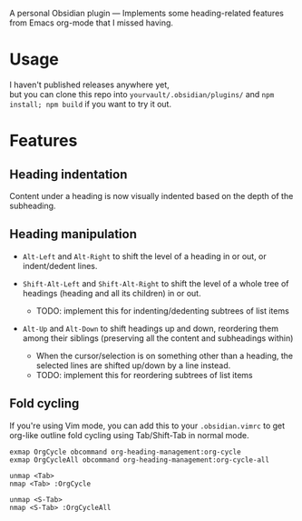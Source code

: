 A personal Obsidian plugin — Implements some heading-related features from Emacs org-mode that I missed having.

# Usage
I haven't published releases anywhere yet,  
but you can clone this repo into `yourvault/.obsidian/plugins/` and `npm install; npm build` if you want to try it out.

# Features

## Heading indentation
Content under a heading is now visually indented based on the depth of the subheading.

## Heading manipulation

- `Alt-Left` and `Alt-Right` to shift the level of a heading in or out, or indent/dedent lines.
- `Shift-Alt-Left` and `Shift-Alt-Right` to shift the level of a whole tree of headings (heading and all its children) in or out.  
  - TODO: implement this for indenting/dedenting subtrees of list items

- `Alt-Up` and `Alt-Down` to shift headings up and down, reordering them among their siblings (preserving all the content and subheadings within)  
  - When the cursor/selection is on something other than a heading, the selected lines are shifted up/down by a line instead.
  - TODO: implement this for reordering subtrees of list items


## Fold cycling
If you're using Vim mode, you can add this to your `.obsidian.vimrc` to get org-like outline fold cycling using Tab/Shift-Tab in normal mode.
```
exmap OrgCycle obcommand org-heading-management:org-cycle
exmap OrgCycleAll obcommand org-heading-management:org-cycle-all

unmap <Tab>
nmap <Tab> :OrgCycle

unmap <S-Tab>
nmap <S-Tab> :OrgCycleAll
```
